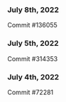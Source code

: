 ### July 8th, 2022

Commit #136055

### July 5th, 2022

Commit #314353


### July 4th, 2022

Commit #72281
